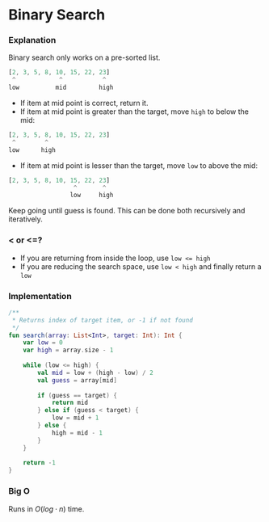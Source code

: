 # Binary Search

### Explanation

Binary search only works on a pre-sorted list.

```javascript
[2, 3, 5, 8, 10, 15, 22, 23]
 ^            ^           ^
low          mid         high
```
* If item at mid point is correct, return it.
* If item at mid point is greater than the target, move `high` to below the mid:

```javascript
[2, 3, 5, 8, 10, 15, 22, 23]
 ^        ^
low      high
```

* If item at mid point is lesser than the target, move `low` to above the mid:

```javascript
[2, 3, 5, 8, 10, 15, 22, 23]
                  ^       ^
                 low     high
```

Keep going until guess is found. This can be done both recursively and iteratively.

### < or <=?
* If you are returning from inside the loop, use `low <= high`
* If you are reducing the search space, use `low < high` and finally return a `low`

### Implementation

```kotlin
/**
 * Returns index of target item, or -1 if not found
 */
fun search(array: List<Int>, target: Int): Int {
	var low = 0
	var high = array.size - 1
	
	while (low <= high) {
		val mid = low + (high - low) / 2
		val guess = array[mid]
		
		if (guess == target) {
			return mid
		} else if (guess < target) {
			low = mid + 1
		} else {
			high = mid - 1
		}
	}
	
	return -1
}
```

### Big O

Runs in $O(log \cdot n)$ time.